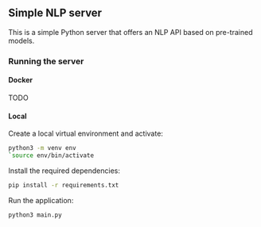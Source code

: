 
## Simple NLP server

This is a simple Python server that offers an NLP API based on pre-trained models.

### Running the server

#### Docker

TODO

#### Local

Create a local virtual environment and activate:

```bash
python3 -m venv env
`source env/bin/activate
```

Install the required dependencies:
```bash
pip install -r requirements.txt
```

Run the application:
```bash
python3 main.py
```
